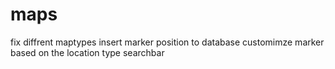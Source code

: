 # maps
fix diffrent maptypes
insert marker position to database
customimze marker based on the location type
searchbar
